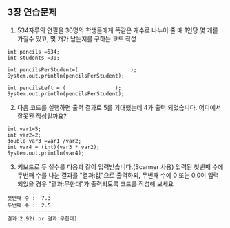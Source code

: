 ## 3장 연습문제

1. 534자루의 연필을 30명의 학생들에게 똑같은 개수로 나누어 줄 때 1인당 몇 개를 가질수 있고, 몇 개가 남는지를 구하는 코드 작성
  ```
  int pencils =534;
  int students =30;
  
  int pencilsPerStudent=(                 );
  System.out.println(pencilsPerStudent);
  
  int pencilsLeft = (                );
  System.out.println(pencilsPerStudent);
  ```

2. 다음 코드를 실행하면 출력 결과로 5를 기대했는데 4가 출력 되었습니다. 어디에서 잘못된 작성일까요?
  ```
  int var1=5;
  int var2=2;
  double var3 =var1 /var2;
  int var4 = (int)(var3 * var2);
  System.out.println(var4);
  ```
3. 키보드로 두 실수를 다음과 같이 입력받습니다.(Scanner 사용) 입력된 첫밴째 수에 두번째 수를 나눈 결과를 "결과:값"으로 출력하되, 두번째 수에 0 또는 0.0이 입력되었을 경우 "결과:무한대"가 출력되도록 코드를 작성해 보세요
  ```
첫번째 수 :  7.3 
두번째 수 :  2.5
------------------
결과:2.92( or 결과:무한대)
```

